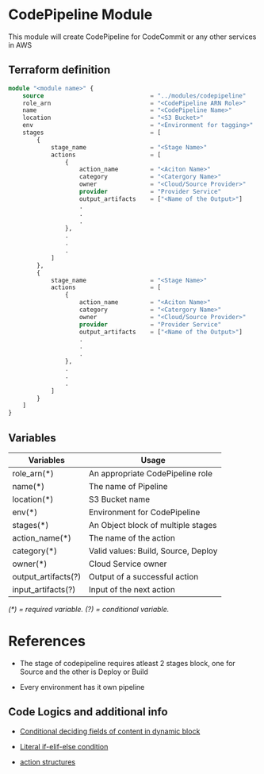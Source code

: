 # CodePipeline Module

This module will create CodePipeline for CodeCommit or any other services in AWS

## Terraform definition

```terraform
module "<module name>" {
    source                              = "../modules/codepipeline"
    role_arn                            = "<CodePipeline ARN Role>"
    name                                = "<CodePipeline Name>"  
    location                            = "<S3 Bucket>"
    env                                 = "<Environment for tagging>"
    stages                              = [
        {
            stage_name                  = "<Stage Name>"
            actions                     = [
                {
                    action_name         = "<Aciton Name>"
                    category            = "<Catergory Name>"
                    owner               = "<Cloud/Source Provider>"
                    provider            = "Provider Service"
                    output_artifacts    = ["<Name of the Output>"]
                    .
                    .
                    .
                },
                .
                .
                .
            ] 
        },
        {
            stage_name                  = "<Stage Name>"
            actions                     = [
                {
                    action_name         = "<Aciton Name>"
                    category            = "<Catergory Name>"
                    owner               = "<Cloud/Source Provider>"
                    provider            = "Provider Service"
                    output_artifacts    = ["<Name of the Output>"]
                    .
                    .
                    .
                },
                .
                .
                .
            ]
        }
    ]
}
```

## Variables 

| Variables             | Usage                             |   
|-----------------------|-----------------------------------|
|role_arn(*)            |An appropriate CodePipeline role   |
|name(*)                |The name of Pipeline               |
|location(*)            |S3 Bucket name                     |
|env(*)                 |Environment for CodePipeline       |
|stages(*)              |An Object block of multiple stages |
|action_name(*)         |The name of the action             |
|category(*)            |Valid values: Build, Source, Deploy|
|owner(*)               |Cloud Service owner                |
|output_artifacts(?)    |Output of a successful action      |
|input_artifacts(?)     |Input of the next action           |

_(*) = required variable._
_(?) = conditional variable._

# References

* The stage of codepipeline requires atleast 2 stages block, one for Source and the other is Deploy or Build

* Every environment has it own pipeline

## Code Logics and additional info

* [Conditional deciding fields of content in dynamic block](https://stackoverflow.com/a/69466297)

* [Literal if-elif-else condition](https://stackoverflow.com/a/64576657)

* [action structures](https://docs.aws.amazon.com/codepipeline/latest/userguide/action-reference.html)
